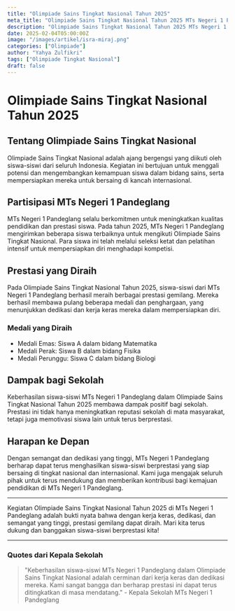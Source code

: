 ```yaml
---
title: "Olimpiade Sains Tingkat Nasional Tahun 2025"
meta_title: "Olimpiade Sains Tingkat Nasional Tahun 2025 MTs Negeri 1 Pandeglang"
description: "Olimpiade Sains Tingkat Nasional Tahun 2025 MTs Negeri 1 Pandeglang"
date: 2025-02-04T05:00:00Z
image: "/images/artikel/isra-miraj.png"
categories: ["Olimpiade"]
author: "Yahya Zulfikri"
tags: ["Olimpiade Tingkat Nasional"]
draft: false
---
```


# Olimpiade Sains Tingkat Nasional Tahun 2025

## Tentang Olimpiade Sains Tingkat Nasional

Olimpiade Sains Tingkat Nasional adalah ajang bergengsi yang diikuti oleh siswa-siswi dari seluruh Indonesia. Kegiatan ini bertujuan untuk menggali potensi dan mengembangkan kemampuan siswa dalam bidang sains, serta mempersiapkan mereka untuk bersaing di kancah internasional.

## Partisipasi MTs Negeri 1 Pandeglang

MTs Negeri 1 Pandeglang selalu berkomitmen untuk meningkatkan kualitas pendidikan dan prestasi siswa. Pada tahun 2025, MTs Negeri 1 Pandeglang mengirimkan beberapa siswa terbaiknya untuk mengikuti Olimpiade Sains Tingkat Nasional. Para siswa ini telah melalui seleksi ketat dan pelatihan intensif untuk mempersiapkan diri menghadapi kompetisi.

## Prestasi yang Diraih

Pada Olimpiade Sains Tingkat Nasional Tahun 2025, siswa-siswi dari MTs Negeri 1 Pandeglang berhasil meraih berbagai prestasi gemilang. Mereka berhasil membawa pulang beberapa medali dan penghargaan, yang menunjukkan dedikasi dan kerja keras mereka dalam mempersiapkan diri.

### Medali yang Diraih

- Medali Emas: Siswa A dalam bidang Matematika
- Medali Perak: Siswa B dalam bidang Fisika
- Medali Perunggu: Siswa C dalam bidang Biologi

## Dampak bagi Sekolah

Keberhasilan siswa-siswi MTs Negeri 1 Pandeglang dalam Olimpiade Sains Tingkat Nasional Tahun 2025 membawa dampak positif bagi sekolah. Prestasi ini tidak hanya meningkatkan reputasi sekolah di mata masyarakat, tetapi juga memotivasi siswa lain untuk terus berprestasi.

## Harapan ke Depan

Dengan semangat dan dedikasi yang tinggi, MTs Negeri 1 Pandeglang berharap dapat terus menghasilkan siswa-siswi berprestasi yang siap bersaing di tingkat nasional dan internasional. Kami juga mengajak seluruh pihak untuk terus mendukung dan memberikan kontribusi bagi kemajuan pendidikan di MTs Negeri 1 Pandeglang.

---

Kegiatan Olimpiade Sains Tingkat Nasional Tahun 2025 di MTs Negeri 1 Pandeglang adalah bukti nyata bahwa dengan kerja keras, dedikasi, dan semangat yang tinggi, prestasi gemilang dapat diraih. Mari kita terus dukung dan banggakan siswa-siswi berprestasi kita!

---

### Quotes dari Kepala Sekolah

> "Keberhasilan siswa-siswi MTs Negeri 1 Pandeglang dalam Olimpiade Sains Tingkat Nasional adalah cerminan dari kerja keras dan dedikasi mereka. Kami sangat bangga dan berharap prestasi ini dapat terus ditingkatkan di masa mendatang." - Kepala Sekolah MTs Negeri 1 Pandeglang
